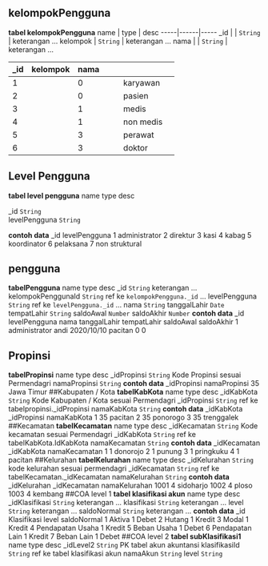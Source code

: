 ## kelompokPengguna

**tabel kelompokPengguna**
name | type | desc
-----|------|-----
\_id | | `String` | keterangan ...
kelompok | `String` | keterangan ...
nama | | `String` | keterangan ...

<!-- **contoh data**									 -->

| \_id | kelompok | nama |     |     |           |     |
| ---- | -------- | ---- | --- | --- | --------- | --- |
| 1    |          | 0    |     |     | karyawan  |     |
| 2    |          | 0    |     |     | pasien    |     |
| 3    |          | 1    |     |     | medis     |     |
| 4    |          | 1    |     |     | non medis |     |
| 5    |          | 3    |     |     | perawat   |     |
| 6    |          | 3    |     |     | doktor    |     |

## Level Pengguna

**tabel level pengguna**
name type desc
  
\_id `String`   
levelPengguna `String`   

**contoh data**
\_id levelPengguna
1 administrator
2 direktur
3 kasi
4 kabag
5 koordinator
6 pelaksana
7 non struktural

## pengguna

**tabelPengguna**
name type desc
\_id `String` keterangan ...
kelompokPenggunaId `String` ref ke `kelompokPengguna._id` ...
levelPengguna `String` ref ke `levelPengguna._id` ...
nama `String`
tanggalLahir `Date`
tempatLahir `String`
saldoAwal `Number`
saldoAkhir `Number`
**contoh data**
\_id levelPengguna nama tanggalLahir tempatLahir saldoAwal saldoAkhir
1 administrator andi 2020/10/10 pacitan 0 0

## Propinsi

**tabelPropinsi**
name type desc
\_idPropinsi `String` Kode Propinsi sesuai Permendagri
namaPropinsi `String`
**contoh data**
\_idPropinsi namaPropinsi
35 Jawa Timur
##Kabupaten / Kota
**tabelKabKota**
name type desc
\_idKabKota `String` Kode Kabupaten / Kota sesuai Permendagri
\_idPropinsi `String` ref ke tabelpropinsi.\_idPropinsi
namaKabKota `String`
**contoh data**
\_idKabKota \_idPropinsi namaKabKota
1 35 pacitan
2 35 ponorogo
3 35 trenggalek
##Kecamatan
**tabelKecamatan**
name type desc
\_idKecamatan `String` Kode kecamatan sesuai Permendagri
\_idKabKota `String` ref ke tabelKabKota.IdKabKota
namaKecamatan `String`
**contoh data**
\_idKecamatan \_idKabKota namaKecamatan
1 1 donorojo
2 1 punung
3 1 pringkuku
4 1 pacitan
##Kelurahan
**tabelKelurahan**
name type desc
\_idKelurahan `String` kode kelurahan sesuai permendagri
\_idKecamatan `String` ref ke tabelKecamatan.\_idKecamatan
namaKelurahan `String`
**contoh data**
\_idKelurahan \_idKecamatan namaKelurahan
1001 4 sidoharjo
1002 4 ploso
1003 4 kembang
##COA level 1
**tabel klasifikasi akun**
name type desc
\_idKlasifikasi `String` keterangan ...
klasifikasi `String` keterangan ...
level `String` keterangan ...
saldoNormal `String` keterangan ...
**contoh data**
\_id Klasifikasi level saldoNormal
1 Aktiva 1 Debet
2 Hutang 1 Kredit
3 Modal 1 Kredit
4 Pendapatan Usaha 1 Kredit
5 Beban Usaha 1 Debet
6 Pendapatan Lain 1 Kredit
7 Beban Lain 1 Debet
##COA level 2
**tabel subKlasifikasi1**
name type desc
\_idLevel2 `String` PK tabel akun akuntansi
klasifikasiId `String` ref ke tabel klasifikasi akun
namaAkun `String`
level `String`
